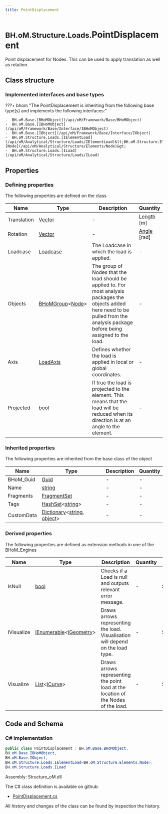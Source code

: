 ```yaml
---
title: PointDisplacement
---
```


# <small>BH.oM.Structure.Loads.</small>**PointDisplacement**

Point displacement for Nodes. This can be used to apply translation as well as rotation.

## Class structure

### Implemented interfaces and base types

???+ bhom "The PointDisplacement is inheriting from the following base type(s) and implements the following interfaces:"

    -  BH.oM.Base.[BHoMObject](/api/oM/Framework/Base/BHoMObject)
    -  BH.oM.Base.[IBHoMObject](/api/oM/Framework/Base/Interface/IBHoMObject)
    -  BH.oM.Base.[IObject](/api/oM/Framework/Base/Interface/IObject)
    -  BH.oM.Structure.Loads.[IElementLoad](/api/oM/Analytical/Structure/Loads/IElementLoad)&lt;BH.oM.Structure.Elements.[Node](/api/oM/Analytical/Structure/Elements/Node)&gt;
    -  BH.oM.Structure.Loads.[ILoad](/api/oM/Analytical/Structure/Loads/ILoad)


## Properties



### Defining properties

The following properties are defined on the class

| Name             | Type             | Description      | Quantity         |
|------------------|------------------|------------------|------------------|
| Translation | [Vector](/api/oM/Dimensional/Geometry/Vector/Vector) | - | [Length](/api/oM/Dimensional/Quantities/Attributes/Length) [m] |
| Rotation | [Vector](/api/oM/Dimensional/Geometry/Vector/Vector) | - | [Angle](/api/oM/Dimensional/Quantities/Attributes/Angle) [rad] |
| Loadcase | [Loadcase](/api/oM/Analytical/Structure/Loads/Loadcase) | The Loadcase in which the load is applied. | - |
| Objects | [BHoMGroup](/api/oM/Framework/Base/BHoMGroup)&lt;[Node](/api/oM/Analytical/Structure/Elements/Node)&gt; | The group of Nodes that the load should be applied to. For most analysis packages the objects added here need to be pulled from the analysis package before being assigned to the load. | - |
| Axis | [LoadAxis](/api/oM/Analytical/Structure/Loads/Enums/LoadAxis) | Defines whether the load is applied in local or global coordinates. | - |
| Projected | [bool](https://learn.microsoft.com/en-us/dotnet/api/System.Boolean?view=netstandard-2.0) | If true the load is projected to the element. This means that the load will be reduced when its direction is at an angle to the element. | - |


### Inherited properties
The following properties are inherited from the base class of the object

| Name             | Type             | Description      | Quantity         |
|------------------|------------------|------------------|------------------|
| BHoM_Guid | [Guid](https://learn.microsoft.com/en-us/dotnet/api/System.Guid?view=netstandard-2.0) | - | - |
| Name | [string](https://learn.microsoft.com/en-us/dotnet/api/System.String?view=netstandard-2.0) | - | - |
| Fragments | [FragmentSet](/api/oM/Framework/Base/FragmentSet) | - | - |
| Tags | [HashSet](https://learn.microsoft.com/en-us/dotnet/api/System.Collections.Generic.HashSet-1?view=netstandard-2.0)&lt;[string](https://learn.microsoft.com/en-us/dotnet/api/System.String?view=netstandard-2.0)&gt; | - | - |
| CustomData | [Dictionary](https://learn.microsoft.com/en-us/dotnet/api/System.Collections.Generic.Dictionary-2?view=netstandard-2.0)&lt;[string](https://learn.microsoft.com/en-us/dotnet/api/System.String?view=netstandard-2.0), [object](https://learn.microsoft.com/en-us/dotnet/api/System.Object?view=netstandard-2.0)&gt; | - | - |


### Derived properties

The following properties are defined as extension methods in one of the BHoM_Engines

| Name             | Type             | Description      | Quantity         | Engine           |
|------------------|------------------|------------------|------------------|------------------|
| IsNull | [bool](https://learn.microsoft.com/en-us/dotnet/api/System.Boolean?view=netstandard-2.0) | Checks if a Load is null and outputs relevant error message. | - | Structure_Engine |
| IVisualize | [IEnumerable](https://learn.microsoft.com/en-us/dotnet/api/System.Collections.Generic.IEnumerable-1?view=netstandard-2.0)&lt;[IGeometry](/api/oM/Dimensional/Geometry/Interface/IGeometry)&gt; | Draws arrows representing the load. Visualisation will depend on the load type. | - | Structure_Engine |
| Visualize | [List](https://learn.microsoft.com/en-us/dotnet/api/System.Collections.Generic.List-1?view=netstandard-2.0)&lt;[ICurve](/api/oM/Dimensional/Geometry/Curve/ICurve)&gt; | Draws arrows representing the point load at the location of the Nodes of the load. | - | Structure_Engine |


## Code and Schema

### C# implementation

``` C# title="C#"
public class PointDisplacement : BH.oM.Base.BHoMObject,
BH.oM.Base.IBHoMObject,
BH.oM.Base.IObject,
BH.oM.Structure.Loads.IElementLoad<BH.oM.Structure.Elements.Node>,
BH.oM.Structure.Loads.ILoad
```

Assembly: Structure_oM.dll

The C# class definition is available on github:

- [PointDisplacement.cs](https://github.com/BHoM/BHoM/blob/develop/Structure_oM/Loads\PointDisplacement.cs)

All history and changes of the class can be found by inspection the history.
